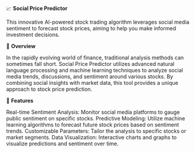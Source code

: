 📈 **Social Price Predictor**

This innovative AI-powered stock trading algorithm leverages social media sentiment to forecast stock prices, aiming to help you make informed investment decisions.

🚀 **Overview**

In the rapidly evolving world of finance, traditional analysis methods can sometimes fall short. Social Price Predictor utilizes advanced natural language processing and machine learning techniques to analyze social media trends, discussions, and sentiment around various stocks. By combining social insights with market data, this tool provides a unique approach to stock price prediction.

🔑 **Features**

Real-time Sentiment Analysis: Monitor social media platforms to gauge public sentiment on specific stocks.
Predictive Modeling: Utilize machine learning algorithms to forecast future stock prices based on sentiment trends.
Customizable Parameters: Tailor the analysis to specific stocks or market segments.
Data Visualization: Interactive charts and graphs to visualize predictions and sentiment over time.
